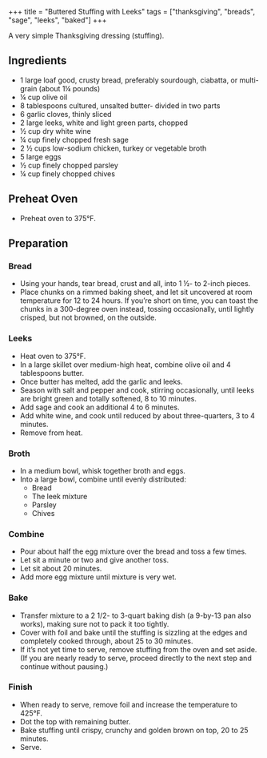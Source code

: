 +++
title = "Buttered Stuffing with Leeks"
tags = ["thanksgiving", "breads", "sage", "leeks", "baked"]
+++

A very simple Thanksgiving dressing (stuffing).

## Ingredients

-   1 large loaf good, crusty bread, preferably sourdough, ciabatta, or
    multi-grain (about 1¼ pounds)
-   ¼ cup olive oil
-   8 tablespoons cultured, unsalted butter- divided in two parts
-   6 garlic cloves, thinly sliced
-   2 large leeks, white and light green parts, chopped
-   ½ cup dry white wine
-   ¼ cup finely chopped fresh sage
-   2 ½ cups low-sodium chicken, turkey or vegetable broth
-   5 large eggs
-   ½ cup finely chopped parsley
-   ¼ cup finely chopped chives

## Preheat Oven

-   Preheat oven to 375°F.

## Preparation

### Bread

-   Using your hands, tear bread, crust and all, into 1 ½- to 2-inch
    pieces.
-   Place chunks on a rimmed baking sheet, and let sit uncovered at room
    temperature for 12 to 24 hours. If you’re short on time, you can
    toast the chunks in a 300-degree oven instead, tossing occasionally,
    until lightly crisped, but not browned, on the outside.

### Leeks

-   Heat oven to 375°F.
-   In a large skillet over medium-high heat, combine olive oil and 4
    tablespoons butter.
-   Once butter has melted, add the garlic and leeks.
-   Season with salt and pepper and cook, stirring occasionally, until
    leeks are bright green and totally softened, 8 to 10 minutes.
-   Add sage and cook an additional 4 to 6 minutes.
-   Add white wine, and cook until reduced by about three-quarters, 3 to
    4 minutes.
-   Remove from heat.

### Broth

-   In a medium bowl, whisk together broth and eggs.
-   Into a large bowl, combine until evenly distributed:
    -   Bread
    -   The leek mixture
    -   Parsley
    -   Chives

### Combine

-   Pour about half the egg mixture over the bread and toss a few times.
-   Let sit a minute or two and give another toss.
-   Let sit about 20 minutes.
-   Add more egg mixture until mixture is very wet.

### Bake

-   Transfer mixture to a 2 1/2- to 3-quart baking dish (a 9-by-13 pan
    also works), making sure not to pack it too tightly.
-   Cover with foil and bake until the stuffing is sizzling at the edges
    and completely cooked through, about 25 to 30 minutes.
-   If it’s not yet time to serve, remove stuffing from the oven and set
    aside. (If you are nearly ready to serve, proceed directly to the
    next step and continue without pausing.)

### Finish

-   When ready to serve, remove foil and increase the temperature to
    425°F.
-   Dot the top with remaining butter.
-   Bake stuffing until crispy, crunchy and golden brown on top, 20 to
    25 minutes.
-   Serve.
